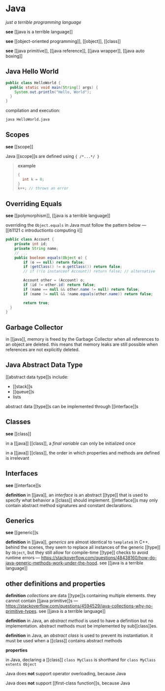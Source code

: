 # Java

_just a terrible programming language_

**see** [[java is a terrible language]]

**see** [[object-oriented programming]], [[object]], [[class]]

**see** [[java primitive]], [[java reference]], [[java wrapper]], [[java auto boxing]]

## Java Hello World

```java
public class HelloWorld {
  public static void main(String[] args) {
    System.out.println("Hello, World");
  }
}
```

compilation and execution:

```bash
java HelloWorld.java
```

## Scopes

**see** [[scope]]

Java [[scope]]s are defined using `{ /*...*/ }`

> **example**
>
> ```java
> {
>   int k = 0;
> }
> k++; // throws an error
> ```

## Overriding Equals

**see** [[polymorphism]], [[java is a terrible language]]

overriding the `Object.equals` in Java must follow the pattern below &mdash; [[iti1121 c introductionto computing ii]]

```java
public class Account {
	private int id;
	private String name;
	// ...
	public boolean equals(Object o) {
		if (o == null) return false;
		if (getClass() != o.getClass()) return false;
		// if (!(o instanceof Account)) return false; // alternative

		Account other = (Account) o;
		if (id != other.id) return false;
		if (name == null && other.name != null) return false;
		if (name != null && !name.equals(other.name)) return false;

		return true;
  }
}
```

## Garbage Collector

in [[java]], memory is freed by the Garbage Collector when all references to an object are deleted. this means that memory leaks are still possible when references are not explicitly deleted.

## Java Abstract Data Type

[[abstract data type]]s include:

- [[stack]]s
- [[queue]]s
- lists

abstract data [[type]]s can be implemented through [[interface]]s

## Classes

**see** [[class]]

in a [[java]] [[class]], a _final variable_ can only be initialized once

in a [[java]] [[class]], the order in which properties and methods are defined is irrelevant

## Interfaces

**see** [[interface]]s

**definition** in [[java]], an _interface_ is an abstract [[type]] that is used to specify what behavior a [[class]] should implement. [[interface]]s may only contain abstract method signatures and constant declarations.

## Generics

**see** [[generic]]s

**definition** in [[java]], _generics_ are almost identical to `template`s in C++. behind the scenes, they seem to replace all instances of the generic [[type]] by `Object`, but they still allow for compile-time [[type]] checks to avoid runtime errors &mdash; <https://stackoverflow.com/questions/48438160/how-do-java-generic-methods-work-under-the-hood>. see [[java is a terrible language]]

## other definitions and properties

**definition** _collections_ are data [[type]]s containing multiple elements. they cannot contain [[java primitive]]s &mdash; <https://stackoverflow.com/questions/4594529/java-collections-why-no-primitive-types>. see [[java is a terrible language]]

**definition** in Java, an _abstract method_ is used to have a definition but no implementation. abstract methods must be implemented by sub[[class]]es.

**definition** in Java, an _abstract class_ is used to prevent its instantiation. it must be used when a [[class]] contains abstract methods

**properties**

in Java, declaring a [[class]] `class MyClass` is shorthand for `class MyClass extents Object`

Java does **not** support operator overloading, because Java

Java does **not** support [[first-class function]]s, because Java
